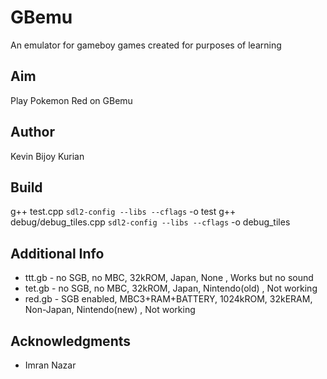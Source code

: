 # GBemu
An emulator for gameboy games created for purposes of learning

## Aim
Play Pokemon Red on GBemu

## Author
Kevin Bijoy Kurian

## Build
g++ test.cpp `sdl2-config --libs --cflags` -o test
g++ debug/debug_tiles.cpp `sdl2-config --libs --cflags` -o debug_tiles

## Additional Info
* ttt.gb - no SGB, no MBC, 32kROM, Japan, None , Works but no sound
* tet.gb - no SGB, no MBC, 32kROM, Japan, Nintendo(old) , Not working 
* red.gb - SGB enabled, MBC3+RAM+BATTERY, 1024kROM, 32kERAM, Non-Japan, Nintendo(new) , Not working 
## Acknowledgments
* Imran Nazar
